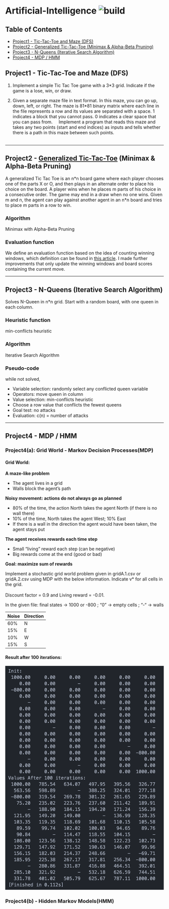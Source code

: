 # Artificial-Intelligence ![build](https://img.shields.io/wercker/ci/wercker/docs.svg)

## Table of Contents

- [Project1 - Tic-Tac-Toe and Maze (DFS)](#project1-tic-tac-toe-and-maze)
- [Project2 - Generalized Tic-Tac-Toe (Minimax & Alpha-Beta Pruning)](#generalized-tic-tac-toe)
- [Project3 - N-Queens (Iterative Search	Algorithm)](#n-queens)
- [Project4 - MDP / HMM](#mdp-hmm)

<a name="project1-tic-tac-toe-and-maze"/>

## Project1 - Tic-Tac-Toe and Maze (DFS)
1. Implement	a	simple Tic Tac Toe game with a 3\*3 grid. Indicate if the	game is a lose, win, or draw.

2. Given a separate maze file in text format. In this maze, you can go up, down, left, or right. The maze is 81\*81 binary matrix where each line in the file represents a row and its values are separated with a space. 1 indicates a block that you cannot pass. 0 indicates a clear space that you can pass from.	  	  
Implement a	program that reads this maze and takes any two points (start and end indices)	as inputs	and	tells	whether	there	is a path	in this	maze between such points.	
  
***

<a name="generalized-tic-tac-toe"/>

## Project2 - [Generalized Tic-Tac-Toe](https://github.com/fengvyi/Generalized-Tic-Tac-Toe) (Minimax & Alpha-Beta Pruning)
A generalized Tic Tac Toe is an n\*n board game where each player chooses one of the parts X or O, and then plays in an alternate order to place his choice on the board. A player wins when he places m parts of	his	choice in	a	consecutive	order. The game may end in a draw when no one wins.	
Given m and n, the agent can play against another agent in an n\*n board and tries to place m parts in a row to win.	  

### Algorithm
Minimax with Alpha-Beta Pruning

### Evaluation function
We define an evaluation function based on the idea of counting winning
windows, which definition can be found in [this article](https://web.stanford.edu/class/cs221/2017/restricted/p-final/xiaotihu/final.pdf). I made further improvements that only update the winning windows and board scores containing the current move.

***

<a name="n-queens"/>

## Project3 - N-Queens (Iterative Search	Algorithm)
Solves N-Queen in n*n grid. Start with a random board, with one queen in each column.

### Heuristic function
min-conflicts heuristic

### Algorithm 
Iterative Search	Algorithm

### Pseudo-code
while not solved,
   * Variable selection: randomly select any conflicted queen variable
   * Operators: move queen in column
   * Value selection: min-conflicts heuristic
   * Choose a row value that conflicts the fewest queens
   * Goal test: no attacks 
   * Evaluation: c(n) = number of attacks

***

<a name="mdp-hmm"/>

## Project4 - MDP / HMM
### Project4(a): Grid World - Markov Decision Processes(MDP)
#### Grid World:
**A maze-like problem**
* The agent lives in a grid
* Walls block the agent’s path

**Noisy movement: actions do not always go as planned**
* 80% of the time, the action North takes the agent North 
  (if there is no wall there)
* 10% of the time, North takes the agent West; 10% East
* If there is a wall in the direction the agent would have been taken, the agent stays put

**The agent receives rewards each time step**
* Small “living” reward each step (can be negative)
* Big rewards come at the end (good or bad)

**Goal: maximize sum of rewards**

Implement a stochastic grid world problem given in gridA.1.csv or gridA.2.csv using MDP with the below information. Indicate v* for all cells in the grid.<br>
<br>
Discount factor = 0.9  and  Living reward = -0.01.<br>

In the given file: final states -> 1000 or -800 ; “0” -> empty cells ; “-“ -> walls<br>

| Noise | Direction |
| --- | -- |
| 60% | N |
| 15% | E |
| 10% | W |
| 15% | S |

#### Result after 100 iterations:
![](https://github.com/fengvyi/Artificial-Intelligence/blob/master/project4/project4a/Screen%20Shot%202018-04-30%20at%208.55.48%20PM.png)

### Project4(b) - Hidden Markov Models(HMM)
